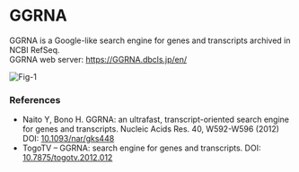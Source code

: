 # GGRNA

GGRNA is a Google-like search engine for genes and transcripts archived in NCBI RefSeq.  
GGRNA web server: https://GGRNA.dbcls.jp/en/

![Fig-1](https://raw.githubusercontent.com/dbcls/master/services/images/DBCLSServices_GGRNA.png)

### References

* Naito Y, Bono H. GGRNA: an ultrafast, transcript-oriented search engine for genes and transcripts. Nucleic Acids Res. 40, W592-W596 (2012) DOI: [10.1093/nar/gks448](https://doi.org/10.1093/nar/gks448)
* TogoTV – GGRNA: search engine for genes and transcripts. DOI: [10.7875/togotv.2012.012](https://doi.org/10.7875/togotv.2012.012)
